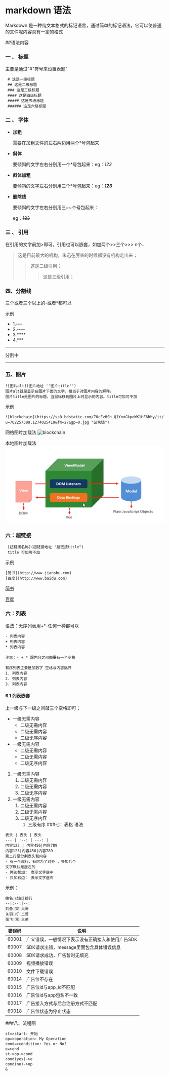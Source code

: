 # markdown 语法
Markdown 是一种纯文本格式的标记语言，通过简单的标记语法，它可以使普通的文件呢内容具有一定的格式

##语法内容

### 一 、 标题
主要是通过"#"符号来设置表题"

```
 # 这是一级标题
 ## 这是二级标题
 ### 这是三级标题
 #### 这是四级标题
 ##### 这是五级标题
 ###### 这是六级标题
```
### 二 、 字体
- **加粗**
   
    需要在加粗文件的左右两边用两个*号包起来
    
- **斜体**
    
    要倾斜的文字左右分别用一个*号包起来：eg：*123*

- **斜体加粗**   
    
    要倾斜的文字左右分别用三个*号包起来：eg：***123***
    
- **删除线**   
    
    要倾斜的文字左右分别用三~~个号包起来：
    
    eg：~~123~~

### 三 、 引用 

在引用的文字前加>即可。引用也可以嵌套，如加两个>>三个>>>
n个...  
>这是目前最大的机构，朱迅在厉害的时候都没有机构走出来；
>>这是二级引用；
>>>这是三级引用；

### 四、分割线
三个或者三个以上的-或者*都可以

示例

- 1.---
- 2.----
- 3.****
- 4.***
***
分割中
**** 

### 五、图片
```
![图片alt](图片地址 ''图片title'')
图片alt就是显示在图片下面的文字，相当于对图片内容的解释。
图片title是图片的标题，当鼠标移到图片上时显示的内容。title可加可不加

```

示例

```
![blockchain](https://ss0.bdstatic.com/70cFvHSh_Q1YnxGkpoWK1HF6hhy/it/
u=702257389,1274025419&fm=27&gp=0.jpg "区块链")

```
网络图片加载法
![blockchain](https://gimg2.baidu.com/image_search/src=http%3A%2F%2Fa2.att.hudong.com%2F27%2F81%2F01200000194677136358818023076.jpg&refer=http%3A%2F%2Fa2.att.hudong.com&app=2002&size=f9999,10000&q=a80&n=0&g=0n&fmt=jpeg?sec=1618644300&t=1620c7604676818c84d797bfa91cbbf1 "区块链")

本地图片加载法
![zhuxue](../images/mvvm/vue-01.png "竹雪")

### 六：超链接
```
 [超链接名称](超链接地址 "超链接title")
 title 可加可不加
```
示例
```
[简书](http://www.jianshu.com)
[百度](http://www.baidu.com)
```
[简书](http://www.jianshu.com "超链接title")

[百度](http://www.baidu.com)


### 六：列表
语法：无序列表用+*-任何一种都可以
```
- 列表内容
+ 列表内容
* 列表内容

注意：- + * 跟内容之间都要有一个空格

有序列表主要是加数字 空格与内容隔开
1. 列表内容
2. 列表内容
3. 列表内容
```
#### 6.1 列表嵌套
上一级与下一级之间敲三个空格即可；
- 一级无需内容
   - 二级无需内容
   - 二级无需内容
   - 二级无序内容
- 一级无需内容
   - 二级无需内容
   - 二级无需内容
   - 二级无序内容
1. 一级无需内容
   1. 二级无需内容
   2. 二级无需内容
   3. 二级无序内容
2. 一级无需内容
   1. 二级无需内容
   2. 二级无需内容
   3. 二级无序内容
      1. 三级有序
###七：表格
语法
``` 
表头 | 表头 | 表头 
--- | :--: | ---: |
内容123 | 内容456|内容789
内容123|内容456|内容789
第二行是分割表头和内容
- 有一个就行，有时为了对齐 ，多加几个
文字默认是居左的
- 两边都加： 表示文字居中
- 只加右边： 表示文字居右
```
示例：
``` 
姓名|技能|排行
--|:--:|--:
刘备|哭|大哥
关羽|打|二哥
张飞|骂|三弟
```


| 错误码 | 说明
| ----- | ---------------------
| 60001 | 广义错误，一般情况下表示没有正确接入和使用广告SDK
| 60007 | SDK请求出错，message里面包含具体错误信息
| 60008 | SDK请求成功，广告暂时无填充
| 60009 | 视频播放错误
| 60010 | 文件下载错误
| 60014 | 广告位不存在
| 60015 | 广告位id与app_id不匹配
| 60016 | 广告位id与app包名不一致
| 60017 | 广告接入方式与后台注册方式不匹配
| 60018 | 广告位状态为停止状态


###八、流程图
```flow
st=>start: 开始
op=>operation: My Operation
cond=>condition: Yes or No?
e=>end
st->op->cond
cond(yes)->e
cond(no)->op
&
```



















